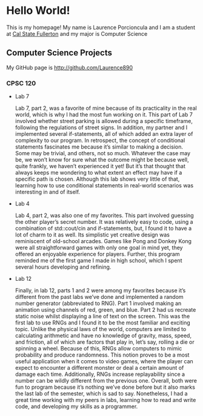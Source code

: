 # Hello World!

This is my homepage! My name is Laurence Porcioncula and I am a student at [Cal State Fullerton](http://www.fullerton.edu/) and my major is Computer Science

## Computer Science Projects

My GitHub page is http://github.com/Laurence890

### CPSC 120

* Lab 7

    Lab 7, part 2, was a favorite of mine because of its practicality in the real world, which is why I had the most fun 
working on it. This part of Lab 7 involved whether street parking is allowed during a specific timeframe, following the 
regulations of street signs. In addition, my partner and I implemented several if-statements, all of which added an extra 
layer of complexity to our program. In retrospect, the concept of conditional statements fascinates me because it’s similar 
to making a decision. Some may be trivial, and others, not so much. Whatever the case may be, we won’t know for sure what 
the outcome might be because well, quite frankly, we haven’t experienced it yet! But it’s that thought that always keeps me 
wondering to what extent an effect may have if a specific path is chosen. Although this lab shows very little of that, 
learning how to use conditional statements in real-world scenarios was interesting in and of itself.

* Lab 4

    Lab 4, part 2, was also one of my favorites. This part involved guessing the other player’s secret number. It was 
relatively easy to code, using a combination of std::cout/cin and if-statements, but, I found it to have a lot of charm to 
it as well. Its simplistic yet creative design was reminiscent of old-school arcades. Games like Pong and Donkey Kong were 
all straightforward games with only one goal in mind yet, they offered an enjoyable experience for players. Further, this 
program reminded me of the first game I made in high school, which I spent several hours developing and refining.

* Lab 12

    Finally, in lab 12, parts 1 and 2 were among my favorites because it’s different from the past labs we’ve done and 
implemented a random number generator (abbreviated to RNG). Part 1 involved making an animation using channels of red, 
green, and blue. Part 2 had us recreate static noise whilst displaying a line of text on the screen. This was the first lab 
to use RNGs and I found it to be the most familiar and exciting topic. Unlike the physical laws of the world, computers are 
limited to calculating arithmetic and have no knowledge of gravity, mass, speed, and friction, all of which are factors that 
play in, let’s say, rolling a die or spinning a wheel. Because of this, RNGs allow computers to mimic probability and 
produce randomness. This notion proves to be a most useful application when it comes to video games, where the player can 
expect to encounter a different monster or deal a certain amount of damage each time. Additionally, RNGs increase 
replayability since a number can be wildly different from the previous one. Overall, both were fun to program because it’s 
nothing we’ve done before but it also marks the last lab of the semester, which is sad to say. Nonetheless, I had a great 
time working with my peers in labs, learning how to read and write code, and developing my skills as a programmer.

